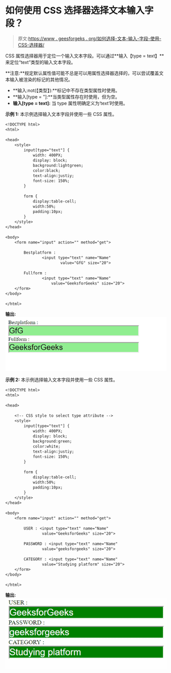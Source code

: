 # 如何使用 CSS 选择器选择文本输入字段？

> 原文:[https://www . geesforgeks . org/如何选择-文本-输入-字段-使用-CSS-选择器/](https://www.geeksforgeeks.org/how-to-select-text-input-fields-using-css-selector/)

CSS 属性选择器用于定位一个输入文本字段。可以通过**输入【type = text】**来定位“text”类型的输入文本字段。

**注意:**规定默认属性值可能不总是可以用属性选择器选择的，可以尝试覆盖文本输入被渲染的标记的其他情况。

*   **输入:not(【类型】):**标记中不存在类型属性时使用。
*   **输入[type = "]:**当类型属性存在时使用，但为空。
*   **输入[type = text]:** 当 type 属性明确定义为‘text’时使用。

**示例 1:** 本示例选择输入文本字段并使用一些 CSS 属性。

```
<!DOCTYPE html>
<html>

<head>
    <style>
        input[type="text"] {
            width: 400PX;
            display: block;
            background:lightgreen;
            color:black; 
            text-align:justiy; 
            font-size: 150%;
        }

        form {
            display:table-cell; 
            width:50%; 
            padding:10px; 
        }
    </style>
</head>

<body>
    <form name="input" action="" method="get">

        Bestplatform :
                <input type="text" name="Name" 
                        value="GfG" size="20">

        Fullform :
                <input type="text" name="Name" 
                    value="GeeksforGeeks" size="20">
    </form>
</body>

</html>                    
```

**输出:**
![](img/eaf0cf5b63e9d40dd33a3d058ce44651.png)

**示例 2:** 本示例选择输入文本字段并使用一些 CSS 属性。

```
<!DOCTYPE html>
<html>

<head>

    <!-- CSS style to select type attribute -->
    <style>
        input[type="text"] {
            width: 400PX;
            display: block;
            background:green;
            color:white; 
            text-align:justiy; 
            font-size: 150%;
        }

        form {
            display:table-cell; 
            width:50%; 
            padding:10px; 
        }
    </style>
</head>

<body>
    <form name="input" action="" method="get">

        USER : <input type="text" name="Name" 
                value="GeeksforGeeks" size="20">

        PASSWORD : <input type="text" name="Name" 
                value="geeksforgeeks" size="20">

        CATEGORY : <input type="text" name="Name" 
                value="Studying platform" size="20">
    </form>
</body>

</html>                    
```

**输出:**
![](img/3b21b22aae6f0fb48f3426705ca1da6c.png)